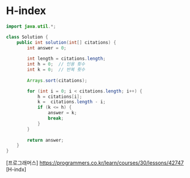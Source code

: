 # H-index

```JAVA
import java.util.*;

class Solution {
    public int solution(int[] citations) {
        int answer = 0;
        
        int length = citations.length;
        int h = 0;  // 인용 횟수
        int k = 0;  // 반복 횟수
        
        Arrays.sort(citations);

        for (int i = 0; i < citations.length; i++) {
            h = citations[i];
            k =  citations.length - i;
            if (k <= h) {
                answer = k;
                break;
            }
        }
        
        return answer;
    }
}
```

[프로그래머스] https://programmers.co.kr/learn/courses/30/lessons/42747
[H-indx] 

